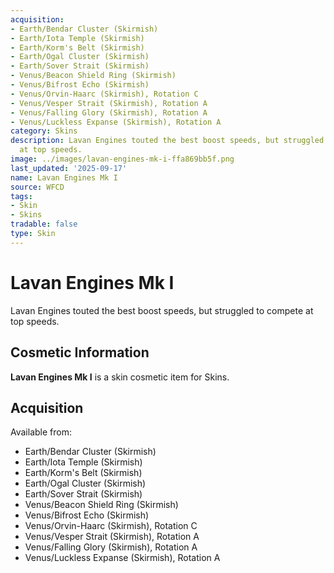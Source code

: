 ```yaml
---
acquisition:
- Earth/Bendar Cluster (Skirmish)
- Earth/Iota Temple (Skirmish)
- Earth/Korm's Belt (Skirmish)
- Earth/Ogal Cluster (Skirmish)
- Earth/Sover Strait (Skirmish)
- Venus/Beacon Shield Ring (Skirmish)
- Venus/Bifrost Echo (Skirmish)
- Venus/Orvin-Haarc (Skirmish), Rotation C
- Venus/Vesper Strait (Skirmish), Rotation A
- Venus/Falling Glory (Skirmish), Rotation A
- Venus/Luckless Expanse (Skirmish), Rotation A
category: Skins
description: Lavan Engines touted the best boost speeds, but struggled to compete
  at top speeds.
image: ../images/lavan-engines-mk-i-ffa869bb5f.png
last_updated: '2025-09-17'
name: Lavan Engines Mk I
source: WFCD
tags:
- Skin
- Skins
tradable: false
type: Skin
---
```


# Lavan Engines Mk I

Lavan Engines touted the best boost speeds, but struggled to compete at top speeds.

## Cosmetic Information

**Lavan Engines Mk I** is a skin cosmetic item for Skins.

## Acquisition

Available from:
- Earth/Bendar Cluster (Skirmish)
- Earth/Iota Temple (Skirmish)
- Earth/Korm's Belt (Skirmish)
- Earth/Ogal Cluster (Skirmish)
- Earth/Sover Strait (Skirmish)
- Venus/Beacon Shield Ring (Skirmish)
- Venus/Bifrost Echo (Skirmish)
- Venus/Orvin-Haarc (Skirmish), Rotation C
- Venus/Vesper Strait (Skirmish), Rotation A
- Venus/Falling Glory (Skirmish), Rotation A
- Venus/Luckless Expanse (Skirmish), Rotation A

